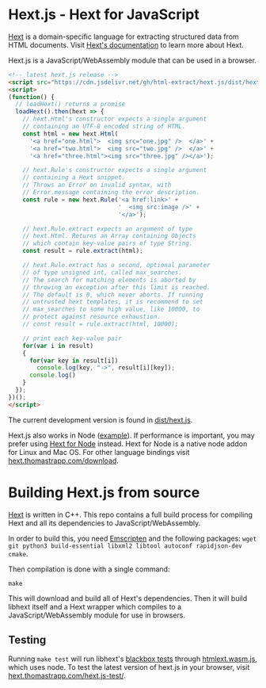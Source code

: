 # Hext.js - Hext for JavaScript

[Hext](https://github.com/html-extract/hext) is a domain-specific language for extracting structured data from HTML documents.
Visit [Hext's documentation](https://hext.thomastrapp.com/) to learn more about Hext.

Hext.js is a JavaScript/WebAssembly module that can be used in a browser.

```html
<!-- latest hext.js release -->
<script src="https://cdn.jsdelivr.net/gh/html-extract/hext.js/dist/hext.js"></script>
<script>
(function() {
  // loadHext() returns a promise
  loadHext().then(hext => {
    // hext.Html's constructor expects a single argument
    // containing an UTF-8 encoded string of HTML.
    const html = new hext.Html(
      '<a href="one.html">  <img src="one.jpg" />  </a>' +
      '<a href="two.html">  <img src="two.jpg" />  </a>' +
      '<a href="three.html"><img src="three.jpg" /></a>');

    // hext.Rule's constructor expects a single argument
    // containing a Hext snippet.
    // Throws an Error on invalid syntax, with
    // Error.message containing the error description.
    const rule = new hext.Rule('<a href:link>' +
                               '  <img src:image />' +
                               '</a>');

    // hext.Rule.extract expects an argument of type
    // hext.Html. Returns an Array containing Objects
    // which contain key-value pairs of type String.
    const result = rule.extract(html);

    // hext.Rule.extract has a second, optional parameter
    // of type unsigned int, called max_searches.
    // The search for matching elements is aborted by
    // throwing an exception after this limit is reached.
    // The default is 0, which never aborts. If running
    // untrusted hext templates, it is recommend to set
    // max_searches to some high value, like 10000, to
    // protect against resource exhaustion.
    // const result = rule.extract(html, 10000);

    // print each key-value pair
    for(var i in result)
    {
      for(var key in result[i])
        console.log(key, "->", result[i][key]);
      console.log()
    }
  });
})();
</script>
```

The current development version is found in [dist/hext.js](./dist/hext.js).

Hext.js also works in Node ([example](./htmlext.wasm.js)). If performance is important, you may prefer using [Hext for Node](https://hext.thomastrapp.com/download) instead. Hext for Node is a native node addon for Linux and Mac OS. For other language bindings visit [hext.thomastrapp.com/download](https://hext.thomastrapp.com/download).


# Building Hext.js from source

[Hext](https://github.com/html-extract/hext) is written in C++. This repo contains a full build process for compiling Hext and all its dependencies to JavaScript/WebAssembly.

In order to build this, you need [Emscripten](https://emscripten.org/docs/getting_started/downloads.html) and the following packages:
`wget git python3 build-essential libxml2 libtool autoconf rapidjson-dev cmake`.

Then compilation is done with a single command:

    make

This will download and build all of Hext's dependencies. Then it will build libhext itself and a Hext wrapper which compiles to a JavaScript/WebAssembly module for use in browsers.


## Testing

Running `make test` will run libhext's [blackbox tests](https://github.com/html-extract/hext/tree/master/test/case) through [htmlext.wasm.js](./htmlext.wasm.js), which uses node.
To test the latest version of hext.js in your browser, visit [hext.thomastrapp.com/hext.js-test/](https://hext.thomastrapp.com/hext.js-test/).

